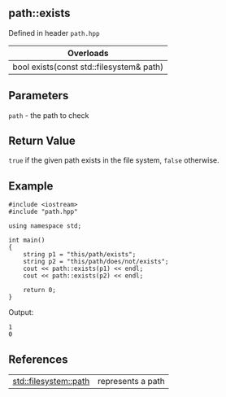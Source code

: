## path::exists
Defined in header `path.hpp`

| Overloads |
| --- |
| bool exists(const std::filesystem& path) |

## Parameters
`path` - the path to check

## Return Value
`true` if the given path exists in the file system, `false` otherwise.

## Example
```
#include <iostream>
#include "path.hpp"

using namespace std;

int main()
{
    string p1 = "this/path/exists";
    string p2 = "this/path/does/not/exists";
    cout << path::exists(p1) << endl;
    cout << path::exists(p2) << endl;
    
    return 0;
}
```
Output:
```
1
0
```

## References
| | |
| --- | --- |
| [std::filesystem::path](https://en.cppreference.com/w/cpp/filesystem/path) | represents a path |
